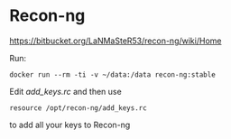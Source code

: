 Recon-ng
========

https://bitbucket.org/LaNMaSteR53/recon-ng/wiki/Home


Run: 

```
docker run --rm -ti -v ~/data:/data recon-ng:stable
```

Edit *add_keys.rc* and then use

```
resource /opt/recon-ng/add_keys.rc
```

to add all your keys to Recon-ng